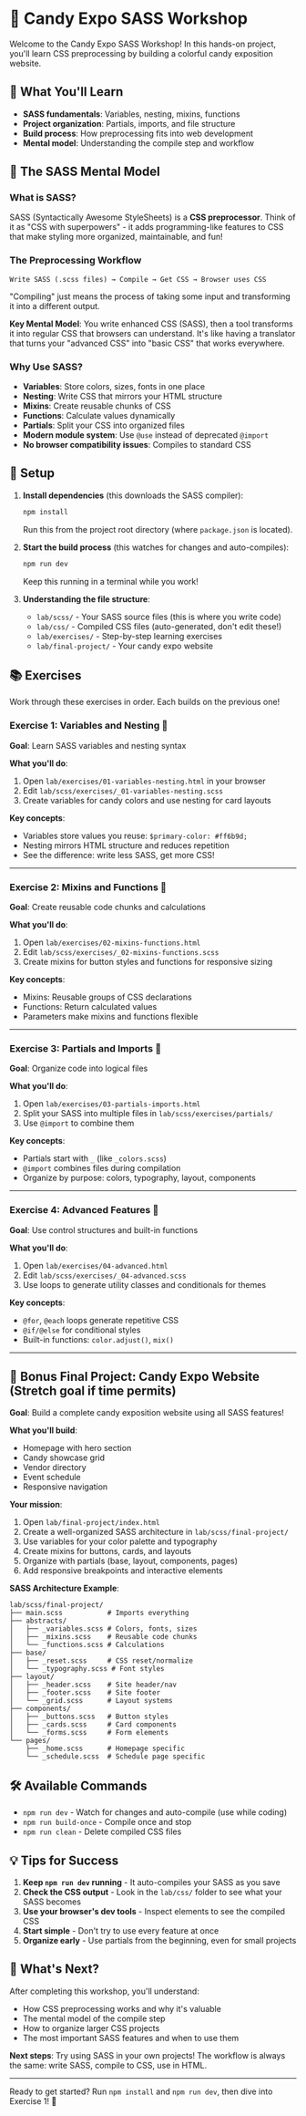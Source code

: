 # 🍭 Candy Expo SASS Workshop

Welcome to the Candy Expo SASS Workshop! In this hands-on project, you'll learn CSS preprocessing by building a colorful candy exposition website.

## 🎯 What You'll Learn

- **SASS fundamentals**: Variables, nesting, mixins, functions
- **Project organization**: Partials, imports, and file structure
- **Build process**: How preprocessing fits into web development
- **Mental model**: Understanding the compile step and workflow

## 🧠 The SASS Mental Model

### What is SASS?
SASS (Syntactically Awesome StyleSheets) is a **CSS preprocessor**. Think of it as "CSS with superpowers" - it adds programming-like features to CSS that make styling more organized, maintainable, and fun!

### The Preprocessing Workflow
```
Write SASS (.scss files) → Compile → Get CSS → Browser uses CSS
```
"Compiling" just means the process of taking some input and transforming it into a different output.

**Key Mental Model**: You write enhanced CSS (SASS), then a tool transforms it into regular CSS that browsers can understand. It's like having a translator that turns your "advanced CSS" into "basic CSS" that works everywhere.

### Why Use SASS?
- **Variables**: Store colors, sizes, fonts in one place
- **Nesting**: Write CSS that mirrors your HTML structure
- **Mixins**: Create reusable chunks of CSS
- **Functions**: Calculate values dynamically
- **Partials**: Split your CSS into organized files
- **Modern module system**: Use `@use` instead of deprecated `@import`
- **No browser compatibility issues**: Compiles to standard CSS

## 🚀 Setup

1. **Install dependencies** (this downloads the SASS compiler):
   ```bash
   npm install
   ```
   Run this from the project root directory (where `package.json` is located).

2. **Start the build process** (this watches for changes and auto-compiles):
   ```bash
   npm run dev
   ```
   Keep this running in a terminal while you work!

3. **Understanding the file structure**:
   - `lab/scss/` - Your SASS source files (this is where you write code)
   - `lab/css/` - Compiled CSS files (auto-generated, don't edit these!)
   - `lab/exercises/` - Step-by-step learning exercises
   - `lab/final-project/` - Your candy expo website

## 📚 Exercises

Work through these exercises in order. Each builds on the previous one!

### Exercise 1: Variables and Nesting 🎨
**Goal**: Learn SASS variables and nesting syntax

**What you'll do**:
1. Open `lab/exercises/01-variables-nesting.html` in your browser
2. Edit `lab/scss/exercises/_01-variables-nesting.scss`
3. Create variables for candy colors and use nesting for card layouts

**Key concepts**:
- Variables store values you reuse: `$primary-color: #ff6b9d;`
- Nesting mirrors HTML structure and reduces repetition
- See the difference: write less SASS, get more CSS!

---

### Exercise 2: Mixins and Functions 🔧
**Goal**: Create reusable code chunks and calculations

**What you'll do**:
1. Open `lab/exercises/02-mixins-functions.html`
2. Edit `lab/scss/exercises/_02-mixins-functions.scss`
3. Create mixins for button styles and functions for responsive sizing

**Key concepts**:
- Mixins: Reusable groups of CSS declarations
- Functions: Return calculated values
- Parameters make mixins and functions flexible

---

### Exercise 3: Partials and Imports 📁
**Goal**: Organize code into logical files

**What you'll do**:
1. Open `lab/exercises/03-partials-imports.html`
2. Split your SASS into multiple files in `lab/scss/exercises/partials/`
3. Use `@import` to combine them

**Key concepts**:
- Partials start with `_` (like `_colors.scss`)
- `@import` combines files during compilation
- Organize by purpose: colors, typography, layout, components

---

### Exercise 4: Advanced Features 🎪
**Goal**: Use control structures and built-in functions

**What you'll do**:
1. Open `lab/exercises/04-advanced.html`
2. Edit `lab/scss/exercises/_04-advanced.scss`
3. Use loops to generate utility classes and conditionals for themes

**Key concepts**:
- `@for`, `@each` loops generate repetitive CSS
- `@if/@else` for conditional styles
- Built-in functions: `color.adjust()`, `mix()`

---

## 🎪 Bonus Final Project: Candy Expo Website (Stretch goal if time permits)

**Goal**: Build a complete candy exposition website using all SASS features!

**What you'll build**:
- Homepage with hero section
- Candy showcase grid
- Vendor directory
- Event schedule
- Responsive navigation

**Your mission**:
1. Open `lab/final-project/index.html`
2. Create a well-organized SASS architecture in `lab/scss/final-project/`
3. Use variables for your color palette and typography
4. Create mixins for buttons, cards, and layouts
5. Organize with partials (base, layout, components, pages)
6. Add responsive breakpoints and interactive elements

**SASS Architecture Example**:
```
lab/scss/final-project/
├── main.scss           # Imports everything
├── abstracts/
│   ├── _variables.scss # Colors, fonts, sizes
│   ├── _mixins.scss    # Reusable code chunks
│   └── _functions.scss # Calculations
├── base/
│   ├── _reset.scss     # CSS reset/normalize
│   └── _typography.scss # Font styles
├── layout/
│   ├── _header.scss    # Site header/nav
│   ├── _footer.scss    # Site footer
│   └── _grid.scss      # Layout systems
├── components/
│   ├── _buttons.scss   # Button styles
│   ├── _cards.scss     # Card components
│   └── _forms.scss     # Form elements
└── pages/
    ├── _home.scss      # Homepage specific
    └── _schedule.scss  # Schedule page specific
```

## 🛠️ Available Commands

- `npm run dev` - Watch for changes and auto-compile (use while coding)
- `npm run build-once` - Compile once and stop
- `npm run clean` - Delete compiled CSS files

## 💡 Tips for Success

1. **Keep `npm run dev` running** - It auto-compiles your SASS as you save
2. **Check the CSS output** - Look in the `lab/css/` folder to see what your SASS becomes
3. **Use your browser's dev tools** - Inspect elements to see the compiled CSS
4. **Start simple** - Don't try to use every feature at once
5. **Organize early** - Use partials from the beginning, even for small projects

## 🎉 What's Next?

After completing this workshop, you'll understand:
- How CSS preprocessing works and why it's valuable
- The mental model of the compile step
- How to organize larger CSS projects
- The most important SASS features and when to use them

**Next steps**: Try using SASS in your own projects! The workflow is always the same: write SASS, compile to CSS, use in HTML.

---

Ready to get started? Run `npm install` and `npm run dev`, then dive into Exercise 1! 🚀
